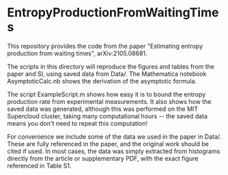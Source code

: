 # EntropyProductionFromWaitingTimes
This repository provides the code from the paper "Estimating entropy production from waiting times", arXiv:2105.08681.

The scripts in this directory will reproduce the figures and tables from the paper and SI, using saved data from Data/. The Mathematica notebook AsymptoticCalc.nb shows the derivation of the asymptotic formula.

The script ExampleScript.m shows how easy it is to bound the entropy production rate from experimental measurements. It also shows how the saved data was generated, although this was performed on the MIT Supercloud cluster, taking many computational hours -- the saved data means you don't need to repeat this computation!

For convenience we include some of the data we used in the paper in Data/. These are fully referenced in the paper, and the original work should be cited if used. In most cases, the data was simply extracted from histograms directly from the article or supplementary PDF, with the exact figure referenced in Table S1. 
